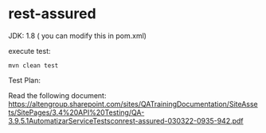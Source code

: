 #  rest-assured

JDK: 1.8 ( you can modify this in pom.xml)

execute test: 

`mvn clean test`

Test Plan: 

Read the following document: https://altengroup.sharepoint.com/sites/QATrainingDocumentation/SiteAssets/SitePages/3.4%20API%20Testing/QA-3.9.5.1AutomatizarServiceTestsconrest-assured-030322-0935-942.pdf
